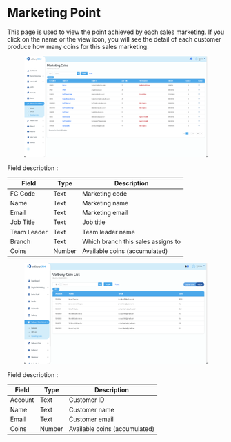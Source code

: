 # Marketing Point

This page is used to view the point achieved by each sales marketing. If you click on the name or the view icon, you will see the detail of each customer produce how many coins for this sales marketing.

<figure><img src="../../.gitbook/assets/image.png" alt=""><figcaption></figcaption></figure>

Field description :&#x20;

| Field       | Type   | Description                        |
| ----------- | ------ | ---------------------------------- |
| FC Code     | Text   | Marketing code                     |
| Name        | Text   | Marketing name                     |
| Email       | Text   | Marketing email                    |
| Job Title   | Text   | Job title                          |
| Team Leader | Text   | Team leader name                   |
| Branch      | Text   | Which branch this sales assigns to |
| Coins       | Number | Available coins (accumulated)      |

<figure><img src="../../.gitbook/assets/image (1).png" alt=""><figcaption></figcaption></figure>

Field description :&#x20;

| Field   | Type   | Description                   |
| ------- | ------ | ----------------------------- |
| Account | Text   | Customer ID                   |
| Name    | Text   | Customer name                 |
| Email   | Text   | Customer email                |
| Coins   | Number | Available coins (accumulated) |
